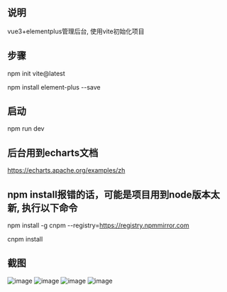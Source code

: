 ## 说明
vue3+elementplus管理后台, 使用vite初始化项目

## 步骤
npm init vite@latest

npm install element-plus --save

## 启动
npm run dev

## 后台用到echarts文档
https://echarts.apache.org/examples/zh

## npm install报错的话，可能是项目用到node版本太新, 执行以下命令

npm install -g cnpm --registry=https://registry.npmmirror.com

cnpm install

## 截图
![image](https://github.com/kangleyunju/vue3_nodejs_uniapp/blob/main/node-vue/images/1.png)
![image](https://github.com/kangleyunju/vue3_nodejs_uniapp/blob/main/node-vue/images/2.png)
![image](https://github.com/kangleyunju/vue3_nodejs_uniapp/blob/main/node-vue/images/3.png)
![image](https://github.com/kangleyunju/vue3_nodejs_uniapp/blob/main/node-vue/images/4.png)
